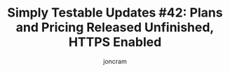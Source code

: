 ---
layout: default
title: "Simply Testable Updates #42: Plans and Pricing Released Unfinished, HTTPS Enabled"
short_title: "Simply Testable Updates #42: Plans and Pricing, HTTPS Enabled"
author: joncram
newsletter:
    issue_number: 42nd
    url: https://us5.campaign-archive2.com/?u=ac75e33d993d2b502e333ddd0&amp;id=f17f1f3e47
    closing_sentence: Expect the next newsletter a week from now on June 12.
    highlights:
        - Pricing and plans released unfinished
        - Features page released
        - Enabled HTTPS
---